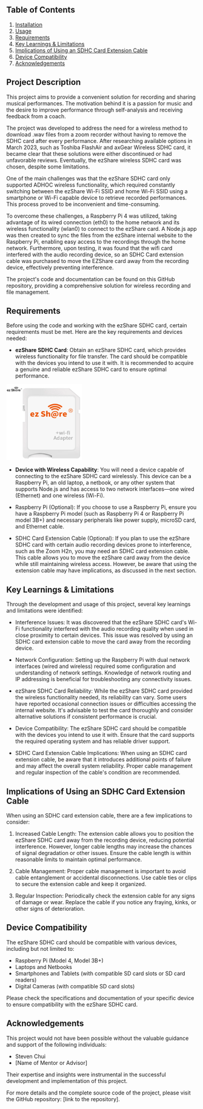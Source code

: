 ## Table of Contents

1. [Installation](#installation)
2. [Usage](#usage)
3. [Requirements](#requirements)
4. [Key Learnings & Limitations](#key-learnings--limitations)
5. [Implications of Using an SDHC Card Extension Cable](#implications-of-using-an-sdhc-card-extension-cable)
6. [Device Compatibility](#device-compatibility)
7. [Acknowledgements](#acknowledgements)

## Project Description

This project aims to provide a convenient solution for recording and sharing musical performances. The motivation behind it is a passion for music and the desire to improve performance through self-analysis and receiving feedback from a coach.

The project was developed to address the need for a wireless method to download .wav files from a zoom recorder without having to remove the SDHC card after every performance. After researching available options in March 2023, such as Toshiba FlashAir and axGear Wireless SDHC card, it became clear that these solutions were either discontinued or had unfavorable reviews. Eventually, the ezShare wireless SDHC card was chosen, despite some limitations.

One of the main challenges was that the ezShare SDHC card only supported ADHOC wireless functionality, which required constantly switching between the ezShare Wi-Fi SSID and home Wi-Fi SSID using a smartphone or Wi-Fi capable device to retrieve recorded performances. This process proved to be inconvenient and time-consuming.

To overcome these challenges, a Raspberry Pi 4 was utilized, taking advantage of its wired connection (eth0) to the home network and its wireless functionality (wlan0) to connect to the ezShare card. A Node.js app was then created to sync the files from the ezShare internal website to the Raspberry Pi, enabling easy access to the recordings through the home network. Furthermore, upon testing, it was found that the wifi card interfered with the audio recording device, so an SDHC Card extension cable was purchased to move the EZShare card away from the recording device, effectively preventing interference.

The project's code and documentation can be found on this GitHub repository, providing a comprehensive solution for wireless recording and file management.

## Requirements

Before using the code and working with the ezShare SDHC card, certain requirements must be met. Here are the key requirements and devices needed:

- **ezShare SDHC Card**: Obtain an ezShare SDHC card, which provides wireless functionality for file transfer. The card should be compatible with the devices you intend to use it with. It is recommended to acquire a genuine and reliable ezShare SDHC card to ensure optimal performance.

<img src="./ezshare.png" alt="ezshare sdhc card" width="200" height="200">

- **Device with Wireless Capability**: You will need a device capable of connecting to the ezShare SDHC card wirelessly. This device can be a Raspberry Pi, an old laptop, a netbook, or any other system that supports Node.js and has access to two network interfaces—one wired (Ethernet) and one wireless (Wi-Fi).

- Raspberry Pi (Optional): If you choose to use a Raspberry Pi, ensure you have a Raspberry Pi model (such as Raspberry Pi 4 or Raspberry Pi model 3B+) and necessary peripherals like power supply, microSD card, and Ethernet cable.

- SDHC Card Extension Cable (Optional): If you plan to use the ezShare SDHC card with certain audio recording devices prone to interference, such as the Zoom H2n, you may need an SDHC card extension cable. This cable allows you to move the ezShare card away from the device while still maintaining wireless access. However, be aware that using the extension cable may have implications, as discussed in the next section.

## Key Learnings & Limitations

Through the development and usage of this project, several key learnings and limitations were identified:

- Interference Issues: It was discovered that the ezShare SDHC card's Wi-Fi functionality interfered with the audio recording quality when used in close proximity to certain devices. This issue was resolved by using an SDHC card extension cable to move the card away from the recording device.

- Network Configuration: Setting up the Raspberry Pi with dual network interfaces (wired and wireless) required some configuration and understanding of network settings. Knowledge of network routing and IP addressing is beneficial for troubleshooting any connectivity issues.

- ezShare SDHC Card Reliability: While the ezShare SDHC card provided the wireless functionality needed, its reliability can vary. Some users have reported occasional connection issues or difficulties accessing the internal website. It's advisable to test the card thoroughly and consider alternative solutions if consistent performance is crucial.

- Device Compatibility: The ezShare SDHC card should be compatible with the devices you intend to use it with. Ensure that the card supports the required operating system and has reliable driver support.

- SDHC Card Extension Cable Implications: When using an SDHC card extension cable, be aware that it introduces additional points of failure and may affect the overall system reliability. Proper cable management and regular inspection of the cable's condition are recommended.

## Implications of Using an SDHC Card Extension Cable

When using an SDHC card extension cable, there are a few implications to consider:

1. Increased Cable Length: The extension cable allows you to position the ezShare SDHC card away from the recording device, reducing potential interference. However, longer cable lengths may increase the chances of signal degradation or other issues. Ensure the cable length is within reasonable limits to maintain optimal performance.

2. Cable Management: Proper cable management is important to avoid cable entanglement or accidental disconnections. Use cable ties or clips to secure the extension cable and keep it organized.

3. Regular Inspection: Periodically check the extension cable for any signs of damage or wear. Replace the cable if you notice any fraying, kinks, or other signs of deterioration.

## Device Compatibility

The ezShare SDHC card should be compatible with various devices, including but not limited to:

- Raspberry Pi (Model 4, Model 3B+)
- Laptops and Netbooks
- Smartphones and Tablets (with compatible SD card slots or SD card readers)
- Digital Cameras (with compatible SD card slots)

Please check the specifications and documentation of your specific device to ensure compatibility with the ezShare SDHC card.

## Acknowledgements

This project would not have been possible without the valuable guidance and support of the following individuals:

- Steven Chui
- [Name of Mentor or Advisor]

Their expertise and insights were instrumental in the successful development and implementation of this project.

For more details and the complete source code of the project, please visit the GitHub repository: [link to the repository].
